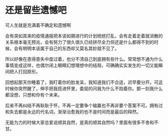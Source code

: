 # 还是留些遗憾吧

可人生就是充满着不确定和遗憾啊

会有突如其来的疫情通报把本该如期进行的计划统统打乱，会有走着走着就消散的关系根本毫无预兆，会有努力了很久很久已经拼尽全力但还是什么都得不到的时候，会有明明本该属于自己的东西却又莫名其妙就不见了。

所以好像在患得患失中度过着，也分不清自己到底拥有些什么。常常想不通为什么事情变成这样，也偶尔闭上眼睛幻想理想中的结局，可确确实实发生的一切又能瞬间把人打回原形。

回想起那天你睡着了，我盯着你的脸发呆，我知道我们不合适，迟早要分开。可这时候你突然醒了，伸手把我揽进怀里，委屈的问我为什么不抱着你。那一刻我什么都没想，只想和你有个未来。

后来不再纠结不再耿耿于怀，不再一定要争个输赢也不再非要个答案不可。拥有过和失去都是永远的代名词，渐渐治愈我的也不是时间而是最后的释然。

无能为力的时候大家总爱说顺其自然，是真的顺其自然吗？里面有很多不舍和不甘。